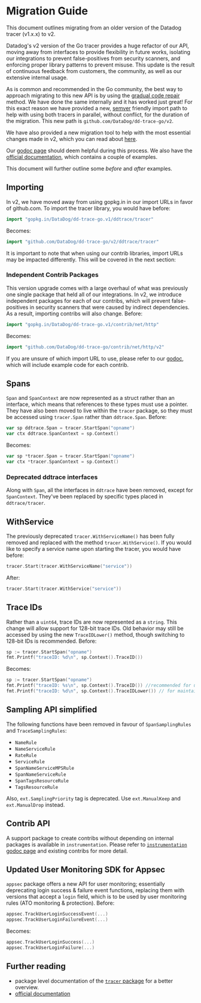 # Migration Guide

This document outlines migrating from an older version of the Datadog tracer (v1.x.x) to v2.

Datadog's v2 version of the Go tracer provides a huge refactor of our API, moving away from interfaces to provide flexibility in future works, isolating our integrations to prevent false-positives from security scanners, and enforcing proper library patterns to prevent misuse. This update is the result of continuous feedback from customers, the community, as well as our extensive internal usage.

As is common and recommended in the Go community, the best way to approach migrating to this new API is by using the [gradual code repair](https://talks.golang.org/2016/refactor.article) method. We have done the same internally and it has worked just great! For this exact reason we have provided a new, [semver](https://semver.org/) friendly import path to help with using both tracers in parallel, without conflict, for the duration of the migration. This new path is `github.com/DataDog/dd-trace-go/v2`.

We have also provided a new migration tool to help with the most essential changes made in v2, which you can read about [here](./tools/v2fix/README.md).

Our [godoc page](https://pkg.go.dev/github.com/DataDog/dd-trace-go/v2/ddtrace) should deem helpful during this process. We also have the [official documentation](https://docs.datadoghq.com/tracing/setup/go/), which contains a couple of examples.

This document will further outline some _before_ and _after_ examples.

## Importing

In v2, we have moved away from using gopkg.in in our import URLs in favor of github.com. To import the tracer library, you would have before:

```go
import "gopkg.in/DataDog/dd-trace-go.v1/ddtrace/tracer"
```

Becomes:

```go
import "github.com/DataDog/dd-trace-go/v2/ddtrace/tracer"
```

It is important to note that when using our contrib libraries, import URLs may be impacted differently. This will be covered in the next section:

### Independent Contrib Packages

This version upgrade comes with a large overhaul of what was previously one single package that held all of our integrations. In v2, we introduce independent packages for each of our contribs, which will prevent false-positives in security scanners that were caused by indirect dependencies. As a result, importing contribs will also change. Before:

```go
import "gopkg.in/DataDog/dd-trace-go.v1/contrib/net/http"
```
Becomes:

```go
import "github.com/DataDog/dd-trace-go/contrib/net/http/v2"
```

If you are unsure of which import URL to use, please refer to our [godoc](https://pkg.go.dev/github.com/DataDog/dd-trace-go/v2/contrib), which will include example code for each contrib.

## Spans

`Span` and `SpanContext` are now represented as a struct rather than an interface, which means that references to these types must use a pointer. They have also been moved to live within the `tracer` package, so they must be accessed using `tracer.Span` rather than `ddtrace.Span`. Before:

```go
var sp ddtrace.Span = tracer.StartSpan("opname")
var ctx ddtrace.SpanContext = sp.Context()
```

Becomes:

```go
var sp *tracer.Span = tracer.StartSpan("opname")
var ctx *tracer.SpanContext = sp.Context()
```

### Deprecated ddtrace interfaces

Along with `Span`, all the interfaces in `ddtrace` have been removed, except for `SpanContext`. They've been replaced by specific types placed in `ddtrace/tracer`.

## WithService

The previously deprecated `tracer.WithServiceName()` has been fully removed and replaced with the method `tracer.WithService()`. If you would like to specify a service name upon starting the tracer, you would have before:

```go
tracer.Start(tracer.WithServiceName("service"))
```

After:

```go
tracer.Start(tracer.WithService("service"))
```

## Trace IDs

Rather than a `uint64`, trace IDs are now represented as a `string`. This change will allow support for 128-bit trace IDs. Old behavior may still be accessed by using the new `TraceIDLower()` method, though switching to 128-bit IDs is recommended. Before:

```go
sp := tracer.StartSpan("opname")
fmt.Printf("traceID: %d\n", sp.Context().TraceID())
```

Becomes:

```go
sp := tracer.StartSpan("opname")
fmt.Printf("traceID: %s\n", sp.Context().TraceID()) //recommended for using 128-bit IDs
fmt.Printf("traceID: %d\n", sp.Context().TraceIDLower()) // for maintaining old behavior with 64-bit IDs
```

## Sampling API simplified

The following functions have been removed in favour of `SpanSamplingRules` and `TraceSamplingRules`:

* `NameRule`
* `NameServiceRule`
* `RateRule`
* `ServiceRule`
* `SpanNameServiceMPSRule`
* `SpanNameServiceRule`
* `SpanTagsResourceRule`
* `TagsResourceRule`

Also, `ext.SamplingPriority` tag is deprecated. Use `ext.ManualKeep` and `ext.ManualDrop` instead.

## Contrib API

A support package to create contribs without depending on internal packages is available in `instrumentation`. Please refer to [`instrumentation` godoc page](https://pkg.go.dev/github.com/DataDog/dd-trace-go/v2/instrumentation) and existing contribs for more detail.

## Updated User Monitoring SDK for Appsec

`appsec` package offers a new API for user monitoring; essentially deprecating login success & failure event functions, replacing them with versions that accept a `login` field, which is to be used by user monitoring rules (ATO monitoring & protection). Before:

```go
appsec.TrackUserLoginSuccessEvent(...)
appsec.TrackUserLoginFailureEvent(...)
```

Becomes:

```go
appsec.TrackUserLoginSuccess(...)
appsec.TrackUserLoginFailure(...)
```

## Further reading 

* package level documentation of the [`tracer` package](https://pkg.go.dev/github.com/DataDog/dd-trace-go/v2/ddtrace/tracer) for a better overview.
* [official documentation](https://docs.datadoghq.com/tracing/setup/go/)
